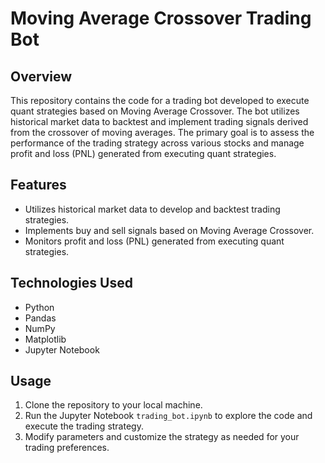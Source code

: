 # Moving Average Crossover Trading Bot

## Overview
This repository contains the code for a trading bot developed to execute quant strategies based on Moving Average Crossover. The bot utilizes historical market data to backtest and implement trading signals derived from the crossover of moving averages. The primary goal is to assess the performance of the trading strategy across various stocks and manage profit and loss (PNL) generated from executing quant strategies.

## Features
- Utilizes historical market data to develop and backtest trading strategies.
- Implements buy and sell signals based on Moving Average Crossover.
- Monitors profit and loss (PNL) generated from executing quant strategies.

## Technologies Used
- Python
- Pandas
- NumPy
- Matplotlib
- Jupyter Notebook

## Usage
1. Clone the repository to your local machine.
2. Run the Jupyter Notebook `trading_bot.ipynb` to explore the code and execute the trading strategy.
3. Modify parameters and customize the strategy as needed for your trading preferences.

